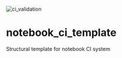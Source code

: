 ![ci_validation](https://github.com/TheRealZoidberg/demoTest/workflows/ci_validation./badge.svg)
# notebook_ci_template
Structural template for notebook CI system

